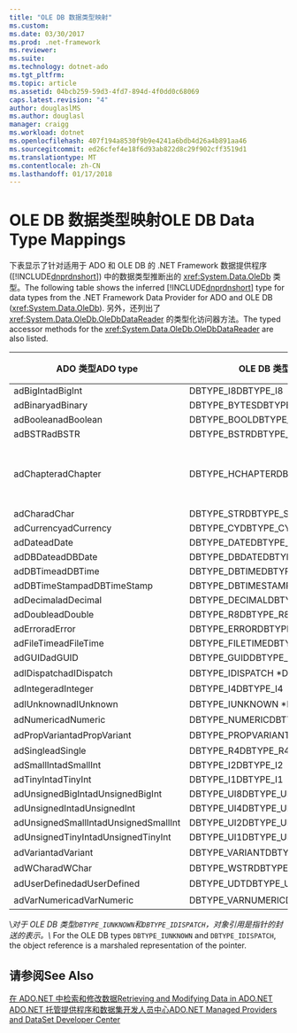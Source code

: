 ```yaml
---
title: "OLE DB 数据类型映射"
ms.custom: 
ms.date: 03/30/2017
ms.prod: .net-framework
ms.reviewer: 
ms.suite: 
ms.technology: dotnet-ado
ms.tgt_pltfrm: 
ms.topic: article
ms.assetid: 04bcb259-59d3-4fd7-894d-4f0dd0c68069
caps.latest.revision: "4"
author: douglaslMS
ms.author: douglasl
manager: craigg
ms.workload: dotnet
ms.openlocfilehash: 407f194a8530f9b9e4241a6bdb4d26a4b891aa46
ms.sourcegitcommit: ed26cfef4e18f6d93ab822d8c29f902cff3519d1
ms.translationtype: MT
ms.contentlocale: zh-CN
ms.lasthandoff: 01/17/2018
---
```

# <a name="ole-db-data-type-mappings"></a><span data-ttu-id="3db46-102">OLE DB 数据类型映射</span><span class="sxs-lookup"><span data-stu-id="3db46-102">OLE DB Data Type Mappings</span></span>
<span data-ttu-id="3db46-103">下表显示了针对适用于 ADO 和 OLE DB 的 .NET Framework 数据提供程序 ([!INCLUDE[dnprdnshort](../../../../includes/dnprdnshort-md.md)]) 中的数据类型推断出的 <xref:System.Data.OleDb> 类型。</span><span class="sxs-lookup"><span data-stu-id="3db46-103">The following table shows the inferred [!INCLUDE[dnprdnshort](../../../../includes/dnprdnshort-md.md)] type for data types from the .NET Framework Data Provider for ADO and OLE DB (<xref:System.Data.OleDb>).</span></span> <span data-ttu-id="3db46-104">另外，还列出了 <xref:System.Data.OleDb.OleDbDataReader> 的类型化访问器方法。</span><span class="sxs-lookup"><span data-stu-id="3db46-104">The typed accessor methods for the <xref:System.Data.OleDb.OleDbDataReader> are also listed.</span></span>  
  
|<span data-ttu-id="3db46-105">ADO 类型</span><span class="sxs-lookup"><span data-stu-id="3db46-105">ADO type</span></span>|<span data-ttu-id="3db46-106">OLE DB 类型</span><span class="sxs-lookup"><span data-stu-id="3db46-106">OLE DB type</span></span>|[!INCLUDE[dnprdnshort](../../../../includes/dnprdnshort-md.md)]<span data-ttu-id="3db46-107"> 类型</span><span class="sxs-lookup"><span data-stu-id="3db46-107"> type</span></span>|[!INCLUDE[dnprdnshort](../../../../includes/dnprdnshort-md.md)]<span data-ttu-id="3db46-108"> 类型化访问器</span><span class="sxs-lookup"><span data-stu-id="3db46-108"> typed accessor</span></span>|  
|--------------|-----------------|----------------------------------------------------------------------|--------------------------------------------------------------------------------|  
|<span data-ttu-id="3db46-109">adBigInt</span><span class="sxs-lookup"><span data-stu-id="3db46-109">adBigInt</span></span>|<span data-ttu-id="3db46-110">DBTYPE_I8</span><span class="sxs-lookup"><span data-stu-id="3db46-110">DBTYPE_I8</span></span>|<span data-ttu-id="3db46-111">Int64</span><span class="sxs-lookup"><span data-stu-id="3db46-111">Int64</span></span>|<span data-ttu-id="3db46-112">GetInt64()</span><span class="sxs-lookup"><span data-stu-id="3db46-112">GetInt64()</span></span>|  
|<span data-ttu-id="3db46-113">adBinary</span><span class="sxs-lookup"><span data-stu-id="3db46-113">adBinary</span></span>|<span data-ttu-id="3db46-114">DBTYPE_BYTES</span><span class="sxs-lookup"><span data-stu-id="3db46-114">DBTYPE_BYTES</span></span>|<span data-ttu-id="3db46-115">Byte[]</span><span class="sxs-lookup"><span data-stu-id="3db46-115">Byte[]</span></span>|<span data-ttu-id="3db46-116">GetBytes()</span><span class="sxs-lookup"><span data-stu-id="3db46-116">GetBytes()</span></span>|  
|<span data-ttu-id="3db46-117">adBoolean</span><span class="sxs-lookup"><span data-stu-id="3db46-117">adBoolean</span></span>|<span data-ttu-id="3db46-118">DBTYPE_BOOL</span><span class="sxs-lookup"><span data-stu-id="3db46-118">DBTYPE_BOOL</span></span>|<span data-ttu-id="3db46-119">Boolean</span><span class="sxs-lookup"><span data-stu-id="3db46-119">Boolean</span></span>|<span data-ttu-id="3db46-120">GetBoolean()</span><span class="sxs-lookup"><span data-stu-id="3db46-120">GetBoolean()</span></span>|  
|<span data-ttu-id="3db46-121">adBSTR</span><span class="sxs-lookup"><span data-stu-id="3db46-121">adBSTR</span></span>|<span data-ttu-id="3db46-122">DBTYPE_BSTR</span><span class="sxs-lookup"><span data-stu-id="3db46-122">DBTYPE_BSTR</span></span>|<span data-ttu-id="3db46-123">String</span><span class="sxs-lookup"><span data-stu-id="3db46-123">String</span></span>|<span data-ttu-id="3db46-124">GetString()</span><span class="sxs-lookup"><span data-stu-id="3db46-124">GetString()</span></span>|  
|<span data-ttu-id="3db46-125">adChapter</span><span class="sxs-lookup"><span data-stu-id="3db46-125">adChapter</span></span>|<span data-ttu-id="3db46-126">DBTYPE_HCHAPTER</span><span class="sxs-lookup"><span data-stu-id="3db46-126">DBTYPE_HCHAPTER</span></span>|<span data-ttu-id="3db46-127">通过 `DataReader` 支持。</span><span class="sxs-lookup"><span data-stu-id="3db46-127">Supported through the `DataReader`.</span></span> <span data-ttu-id="3db46-128">请参阅[检索数据使用 DataReader](../../../../docs/framework/data/adonet/retrieving-data-using-a-datareader.md)。</span><span class="sxs-lookup"><span data-stu-id="3db46-128">See [Retrieving Data Using a DataReader](../../../../docs/framework/data/adonet/retrieving-data-using-a-datareader.md).</span></span>|<span data-ttu-id="3db46-129">GetValue()</span><span class="sxs-lookup"><span data-stu-id="3db46-129">GetValue()</span></span>|  
|<span data-ttu-id="3db46-130">adChar</span><span class="sxs-lookup"><span data-stu-id="3db46-130">adChar</span></span>|<span data-ttu-id="3db46-131">DBTYPE_STR</span><span class="sxs-lookup"><span data-stu-id="3db46-131">DBTYPE_STR</span></span>|<span data-ttu-id="3db46-132">String</span><span class="sxs-lookup"><span data-stu-id="3db46-132">String</span></span>|<span data-ttu-id="3db46-133">GetString()</span><span class="sxs-lookup"><span data-stu-id="3db46-133">GetString()</span></span>|  
|<span data-ttu-id="3db46-134">adCurrency</span><span class="sxs-lookup"><span data-stu-id="3db46-134">adCurrency</span></span>|<span data-ttu-id="3db46-135">DBTYPE_CY</span><span class="sxs-lookup"><span data-stu-id="3db46-135">DBTYPE_CY</span></span>|<span data-ttu-id="3db46-136">Decimal</span><span class="sxs-lookup"><span data-stu-id="3db46-136">Decimal</span></span>|<span data-ttu-id="3db46-137">GetDecimal()</span><span class="sxs-lookup"><span data-stu-id="3db46-137">GetDecimal()</span></span>|  
|<span data-ttu-id="3db46-138">adDate</span><span class="sxs-lookup"><span data-stu-id="3db46-138">adDate</span></span>|<span data-ttu-id="3db46-139">DBTYPE_DATE</span><span class="sxs-lookup"><span data-stu-id="3db46-139">DBTYPE_DATE</span></span>|<span data-ttu-id="3db46-140">DateTime</span><span class="sxs-lookup"><span data-stu-id="3db46-140">DateTime</span></span>|<span data-ttu-id="3db46-141">GetDateTime()</span><span class="sxs-lookup"><span data-stu-id="3db46-141">GetDateTime()</span></span>|  
|<span data-ttu-id="3db46-142">adDBDate</span><span class="sxs-lookup"><span data-stu-id="3db46-142">adDBDate</span></span>|<span data-ttu-id="3db46-143">DBTYPE_DBDATE</span><span class="sxs-lookup"><span data-stu-id="3db46-143">DBTYPE_DBDATE</span></span>|<span data-ttu-id="3db46-144">DateTime</span><span class="sxs-lookup"><span data-stu-id="3db46-144">DateTime</span></span>|<span data-ttu-id="3db46-145">GetDateTime()</span><span class="sxs-lookup"><span data-stu-id="3db46-145">GetDateTime()</span></span>|  
|<span data-ttu-id="3db46-146">adDBTime</span><span class="sxs-lookup"><span data-stu-id="3db46-146">adDBTime</span></span>|<span data-ttu-id="3db46-147">DBTYPE_DBTIME</span><span class="sxs-lookup"><span data-stu-id="3db46-147">DBTYPE_DBTIME</span></span>|<span data-ttu-id="3db46-148">DateTime</span><span class="sxs-lookup"><span data-stu-id="3db46-148">DateTime</span></span>|<span data-ttu-id="3db46-149">GetDateTime()</span><span class="sxs-lookup"><span data-stu-id="3db46-149">GetDateTime()</span></span>|  
|<span data-ttu-id="3db46-150">adDBTimeStamp</span><span class="sxs-lookup"><span data-stu-id="3db46-150">adDBTimeStamp</span></span>|<span data-ttu-id="3db46-151">DBTYPE_DBTIMESTAMP</span><span class="sxs-lookup"><span data-stu-id="3db46-151">DBTYPE_DBTIMESTAMP</span></span>|<span data-ttu-id="3db46-152">DateTime</span><span class="sxs-lookup"><span data-stu-id="3db46-152">DateTime</span></span>|<span data-ttu-id="3db46-153">GetDateTime()</span><span class="sxs-lookup"><span data-stu-id="3db46-153">GetDateTime()</span></span>|  
|<span data-ttu-id="3db46-154">adDecimal</span><span class="sxs-lookup"><span data-stu-id="3db46-154">adDecimal</span></span>|<span data-ttu-id="3db46-155">DBTYPE_DECIMAL</span><span class="sxs-lookup"><span data-stu-id="3db46-155">DBTYPE_DECIMAL</span></span>|<span data-ttu-id="3db46-156">Decimal</span><span class="sxs-lookup"><span data-stu-id="3db46-156">Decimal</span></span>|<span data-ttu-id="3db46-157">GetDecimal()</span><span class="sxs-lookup"><span data-stu-id="3db46-157">GetDecimal()</span></span>|  
|<span data-ttu-id="3db46-158">adDouble</span><span class="sxs-lookup"><span data-stu-id="3db46-158">adDouble</span></span>|<span data-ttu-id="3db46-159">DBTYPE_R8</span><span class="sxs-lookup"><span data-stu-id="3db46-159">DBTYPE_R8</span></span>|<span data-ttu-id="3db46-160">Double</span><span class="sxs-lookup"><span data-stu-id="3db46-160">Double</span></span>|<span data-ttu-id="3db46-161">GetDouble()</span><span class="sxs-lookup"><span data-stu-id="3db46-161">GetDouble()</span></span>|  
|<span data-ttu-id="3db46-162">adError</span><span class="sxs-lookup"><span data-stu-id="3db46-162">adError</span></span>|<span data-ttu-id="3db46-163">DBTYPE_ERROR</span><span class="sxs-lookup"><span data-stu-id="3db46-163">DBTYPE_ERROR</span></span>|<span data-ttu-id="3db46-164">ExternalException</span><span class="sxs-lookup"><span data-stu-id="3db46-164">ExternalException</span></span>|<span data-ttu-id="3db46-165">GetValue()</span><span class="sxs-lookup"><span data-stu-id="3db46-165">GetValue()</span></span>|  
|<span data-ttu-id="3db46-166">adFileTime</span><span class="sxs-lookup"><span data-stu-id="3db46-166">adFileTime</span></span>|<span data-ttu-id="3db46-167">DBTYPE_FILETIME</span><span class="sxs-lookup"><span data-stu-id="3db46-167">DBTYPE_FILETIME</span></span>|<span data-ttu-id="3db46-168">DateTime</span><span class="sxs-lookup"><span data-stu-id="3db46-168">DateTime</span></span>|<span data-ttu-id="3db46-169">GetDateTime()</span><span class="sxs-lookup"><span data-stu-id="3db46-169">GetDateTime()</span></span>|  
|<span data-ttu-id="3db46-170">adGUID</span><span class="sxs-lookup"><span data-stu-id="3db46-170">adGUID</span></span>|<span data-ttu-id="3db46-171">DBTYPE_GUID</span><span class="sxs-lookup"><span data-stu-id="3db46-171">DBTYPE_GUID</span></span>|<span data-ttu-id="3db46-172">Guid</span><span class="sxs-lookup"><span data-stu-id="3db46-172">Guid</span></span>|<span data-ttu-id="3db46-173">GetGuid()</span><span class="sxs-lookup"><span data-stu-id="3db46-173">GetGuid()</span></span>|  
|<span data-ttu-id="3db46-174">adIDispatch</span><span class="sxs-lookup"><span data-stu-id="3db46-174">adIDispatch</span></span>|<span data-ttu-id="3db46-175">DBTYPE_IDISPATCH \*</span><span class="sxs-lookup"><span data-stu-id="3db46-175">DBTYPE_IDISPATCH \*</span></span>|<span data-ttu-id="3db46-176">对象</span><span class="sxs-lookup"><span data-stu-id="3db46-176">Object</span></span>|<span data-ttu-id="3db46-177">GetValue()</span><span class="sxs-lookup"><span data-stu-id="3db46-177">GetValue()</span></span>|  
|<span data-ttu-id="3db46-178">adInteger</span><span class="sxs-lookup"><span data-stu-id="3db46-178">adInteger</span></span>|<span data-ttu-id="3db46-179">DBTYPE_I4</span><span class="sxs-lookup"><span data-stu-id="3db46-179">DBTYPE_I4</span></span>|<span data-ttu-id="3db46-180">Int32</span><span class="sxs-lookup"><span data-stu-id="3db46-180">Int32</span></span>|<span data-ttu-id="3db46-181">GetInt32()</span><span class="sxs-lookup"><span data-stu-id="3db46-181">GetInt32()</span></span>|  
|<span data-ttu-id="3db46-182">adIUnknown</span><span class="sxs-lookup"><span data-stu-id="3db46-182">adIUnknown</span></span>|<span data-ttu-id="3db46-183">DBTYPE_IUNKNOWN \*</span><span class="sxs-lookup"><span data-stu-id="3db46-183">DBTYPE_IUNKNOWN \*</span></span>|<span data-ttu-id="3db46-184">对象</span><span class="sxs-lookup"><span data-stu-id="3db46-184">Object</span></span>|<span data-ttu-id="3db46-185">GetValue()</span><span class="sxs-lookup"><span data-stu-id="3db46-185">GetValue()</span></span>|  
|<span data-ttu-id="3db46-186">adNumeric</span><span class="sxs-lookup"><span data-stu-id="3db46-186">adNumeric</span></span>|<span data-ttu-id="3db46-187">DBTYPE_NUMERIC</span><span class="sxs-lookup"><span data-stu-id="3db46-187">DBTYPE_NUMERIC</span></span>|<span data-ttu-id="3db46-188">Decimal</span><span class="sxs-lookup"><span data-stu-id="3db46-188">Decimal</span></span>|<span data-ttu-id="3db46-189">GetDecimal()</span><span class="sxs-lookup"><span data-stu-id="3db46-189">GetDecimal()</span></span>|  
|<span data-ttu-id="3db46-190">adPropVariant</span><span class="sxs-lookup"><span data-stu-id="3db46-190">adPropVariant</span></span>|<span data-ttu-id="3db46-191">DBTYPE_PROPVARIANT</span><span class="sxs-lookup"><span data-stu-id="3db46-191">DBTYPE_PROPVARIANT</span></span>|<span data-ttu-id="3db46-192">对象</span><span class="sxs-lookup"><span data-stu-id="3db46-192">Object</span></span>|<span data-ttu-id="3db46-193">GetValue()</span><span class="sxs-lookup"><span data-stu-id="3db46-193">GetValue()</span></span>|  
|<span data-ttu-id="3db46-194">adSingle</span><span class="sxs-lookup"><span data-stu-id="3db46-194">adSingle</span></span>|<span data-ttu-id="3db46-195">DBTYPE_R4</span><span class="sxs-lookup"><span data-stu-id="3db46-195">DBTYPE_R4</span></span>|<span data-ttu-id="3db46-196">Single</span><span class="sxs-lookup"><span data-stu-id="3db46-196">Single</span></span>|<span data-ttu-id="3db46-197">GetFloat()</span><span class="sxs-lookup"><span data-stu-id="3db46-197">GetFloat()</span></span>|  
|<span data-ttu-id="3db46-198">adSmallInt</span><span class="sxs-lookup"><span data-stu-id="3db46-198">adSmallInt</span></span>|<span data-ttu-id="3db46-199">DBTYPE_I2</span><span class="sxs-lookup"><span data-stu-id="3db46-199">DBTYPE_I2</span></span>|<span data-ttu-id="3db46-200">Int16</span><span class="sxs-lookup"><span data-stu-id="3db46-200">Int16</span></span>|<span data-ttu-id="3db46-201">GetInt16()</span><span class="sxs-lookup"><span data-stu-id="3db46-201">GetInt16()</span></span>|  
|<span data-ttu-id="3db46-202">adTinyInt</span><span class="sxs-lookup"><span data-stu-id="3db46-202">adTinyInt</span></span>|<span data-ttu-id="3db46-203">DBTYPE_I1</span><span class="sxs-lookup"><span data-stu-id="3db46-203">DBTYPE_I1</span></span>|<span data-ttu-id="3db46-204">Byte</span><span class="sxs-lookup"><span data-stu-id="3db46-204">Byte</span></span>|<span data-ttu-id="3db46-205">GetByte()</span><span class="sxs-lookup"><span data-stu-id="3db46-205">GetByte()</span></span>|  
|<span data-ttu-id="3db46-206">adUnsignedBigInt</span><span class="sxs-lookup"><span data-stu-id="3db46-206">adUnsignedBigInt</span></span>|<span data-ttu-id="3db46-207">DBTYPE_UI8</span><span class="sxs-lookup"><span data-stu-id="3db46-207">DBTYPE_UI8</span></span>|<span data-ttu-id="3db46-208">UInt64</span><span class="sxs-lookup"><span data-stu-id="3db46-208">UInt64</span></span>|<span data-ttu-id="3db46-209">GetValue()</span><span class="sxs-lookup"><span data-stu-id="3db46-209">GetValue()</span></span>|  
|<span data-ttu-id="3db46-210">adUnsignedInt</span><span class="sxs-lookup"><span data-stu-id="3db46-210">adUnsignedInt</span></span>|<span data-ttu-id="3db46-211">DBTYPE_UI4</span><span class="sxs-lookup"><span data-stu-id="3db46-211">DBTYPE_UI4</span></span>|<span data-ttu-id="3db46-212">UInt32</span><span class="sxs-lookup"><span data-stu-id="3db46-212">UInt32</span></span>|<span data-ttu-id="3db46-213">GetValue()</span><span class="sxs-lookup"><span data-stu-id="3db46-213">GetValue()</span></span>|  
|<span data-ttu-id="3db46-214">adUnsignedSmallInt</span><span class="sxs-lookup"><span data-stu-id="3db46-214">adUnsignedSmallInt</span></span>|<span data-ttu-id="3db46-215">DBTYPE_UI2</span><span class="sxs-lookup"><span data-stu-id="3db46-215">DBTYPE_UI2</span></span>|<span data-ttu-id="3db46-216">UInt16</span><span class="sxs-lookup"><span data-stu-id="3db46-216">UInt16</span></span>|<span data-ttu-id="3db46-217">GetValue()</span><span class="sxs-lookup"><span data-stu-id="3db46-217">GetValue()</span></span>|  
|<span data-ttu-id="3db46-218">adUnsignedTinyInt</span><span class="sxs-lookup"><span data-stu-id="3db46-218">adUnsignedTinyInt</span></span>|<span data-ttu-id="3db46-219">DBTYPE_UI1</span><span class="sxs-lookup"><span data-stu-id="3db46-219">DBTYPE_UI1</span></span>|<span data-ttu-id="3db46-220">Byte</span><span class="sxs-lookup"><span data-stu-id="3db46-220">Byte</span></span>|<span data-ttu-id="3db46-221">GetByte()</span><span class="sxs-lookup"><span data-stu-id="3db46-221">GetByte()</span></span>|  
|<span data-ttu-id="3db46-222">adVariant</span><span class="sxs-lookup"><span data-stu-id="3db46-222">adVariant</span></span>|<span data-ttu-id="3db46-223">DBTYPE_VARIANT</span><span class="sxs-lookup"><span data-stu-id="3db46-223">DBTYPE_VARIANT</span></span>|<span data-ttu-id="3db46-224">对象</span><span class="sxs-lookup"><span data-stu-id="3db46-224">Object</span></span>|<span data-ttu-id="3db46-225">GetValue()</span><span class="sxs-lookup"><span data-stu-id="3db46-225">GetValue()</span></span>|  
|<span data-ttu-id="3db46-226">adWChar</span><span class="sxs-lookup"><span data-stu-id="3db46-226">adWChar</span></span>|<span data-ttu-id="3db46-227">DBTYPE_WSTR</span><span class="sxs-lookup"><span data-stu-id="3db46-227">DBTYPE_WSTR</span></span>|<span data-ttu-id="3db46-228">String</span><span class="sxs-lookup"><span data-stu-id="3db46-228">String</span></span>|<span data-ttu-id="3db46-229">GetString()</span><span class="sxs-lookup"><span data-stu-id="3db46-229">GetString()</span></span>|  
|<span data-ttu-id="3db46-230">adUserDefined</span><span class="sxs-lookup"><span data-stu-id="3db46-230">adUserDefined</span></span>|<span data-ttu-id="3db46-231">DBTYPE_UDT</span><span class="sxs-lookup"><span data-stu-id="3db46-231">DBTYPE_UDT</span></span>|<span data-ttu-id="3db46-232">不受支持</span><span class="sxs-lookup"><span data-stu-id="3db46-232">not supported</span></span>||  
|<span data-ttu-id="3db46-233">adVarNumeric</span><span class="sxs-lookup"><span data-stu-id="3db46-233">adVarNumeric</span></span>|<span data-ttu-id="3db46-234">DBTYPE_VARNUMERIC</span><span class="sxs-lookup"><span data-stu-id="3db46-234">DBTYPE_VARNUMERIC</span></span>|<span data-ttu-id="3db46-235">不受支持</span><span class="sxs-lookup"><span data-stu-id="3db46-235">not supported</span></span>||  
  
 <span data-ttu-id="3db46-236">\\*对于 OLE DB 类型`DBTYPE_IUNKNOWN`和`DBTYPE_IDISPATCH`，对象引用是指针的封送的表示。</span><span class="sxs-lookup"><span data-stu-id="3db46-236">\\* For the OLE DB types `DBTYPE_IUNKNOWN` and `DBTYPE_IDISPATCH`, the object reference is a marshaled representation of the pointer.</span></span>  
  
## <a name="see-also"></a><span data-ttu-id="3db46-237">请参阅</span><span class="sxs-lookup"><span data-stu-id="3db46-237">See Also</span></span>  
 [<span data-ttu-id="3db46-238">在 ADO.NET 中检索和修改数据</span><span class="sxs-lookup"><span data-stu-id="3db46-238">Retrieving and Modifying Data in ADO.NET</span></span>](../../../../docs/framework/data/adonet/retrieving-and-modifying-data.md)  
 [<span data-ttu-id="3db46-239">ADO.NET 托管提供程序和数据集开发人员中心</span><span class="sxs-lookup"><span data-stu-id="3db46-239">ADO.NET Managed Providers and DataSet Developer Center</span></span>](http://go.microsoft.com/fwlink/?LinkId=217917)
